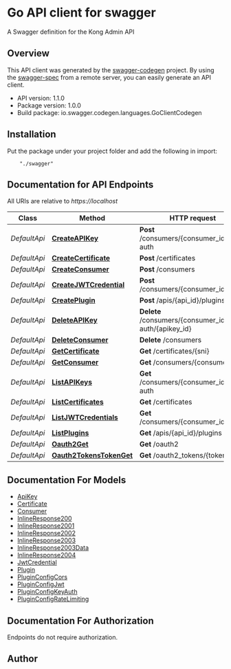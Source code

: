 # Go API client for swagger

A Swagger definition for the Kong Admin API

## Overview
This API client was generated by the [swagger-codegen](https://github.com/swagger-api/swagger-codegen) project.  By using the [swagger-spec](https://github.com/swagger-api/swagger-spec) from a remote server, you can easily generate an API client.

- API version: 1.1.0
- Package version: 1.0.0
- Build package: io.swagger.codegen.languages.GoClientCodegen

## Installation
Put the package under your project folder and add the following in import:
```
    "./swagger"
```

## Documentation for API Endpoints

All URIs are relative to *https://localhost*

Class | Method | HTTP request | Description
------------ | ------------- | ------------- | -------------
*DefaultApi* | [**CreateAPIKey**](docs/DefaultApi.md#createapikey) | **Post** /consumers/{consumer_id}/key-auth | 
*DefaultApi* | [**CreateCertificate**](docs/DefaultApi.md#createcertificate) | **Post** /certificates | 
*DefaultApi* | [**CreateConsumer**](docs/DefaultApi.md#createconsumer) | **Post** /consumers | 
*DefaultApi* | [**CreateJWTCredential**](docs/DefaultApi.md#createjwtcredential) | **Post** /consumers/{consumer_id}/jwt | 
*DefaultApi* | [**CreatePlugin**](docs/DefaultApi.md#createplugin) | **Post** /apis/{api_id}/plugins | 
*DefaultApi* | [**DeleteAPIKey**](docs/DefaultApi.md#deleteapikey) | **Delete** /consumers/{consumer_id}/key-auth/{apikey_id} | 
*DefaultApi* | [**DeleteConsumer**](docs/DefaultApi.md#deleteconsumer) | **Delete** /consumers | 
*DefaultApi* | [**GetCertificate**](docs/DefaultApi.md#getcertificate) | **Get** /certificates/{sni} | 
*DefaultApi* | [**GetConsumer**](docs/DefaultApi.md#getconsumer) | **Get** /consumers/{consumer_id} | 
*DefaultApi* | [**ListAPIKeys**](docs/DefaultApi.md#listapikeys) | **Get** /consumers/{consumer_id}/key-auth | 
*DefaultApi* | [**ListCertificates**](docs/DefaultApi.md#listcertificates) | **Get** /certificates | 
*DefaultApi* | [**ListJWTCredentials**](docs/DefaultApi.md#listjwtcredentials) | **Get** /consumers/{consumer_id}/jwt | 
*DefaultApi* | [**ListPlugins**](docs/DefaultApi.md#listplugins) | **Get** /apis/{api_id}/plugins | 
*DefaultApi* | [**Oauth2Get**](docs/DefaultApi.md#oauth2get) | **Get** /oauth2 | 
*DefaultApi* | [**Oauth2TokensTokenGet**](docs/DefaultApi.md#oauth2tokenstokenget) | **Get** /oauth2_tokens/{token} | 


## Documentation For Models

 - [ApiKey](docs/ApiKey.md)
 - [Certificate](docs/Certificate.md)
 - [Consumer](docs/Consumer.md)
 - [InlineResponse200](docs/InlineResponse200.md)
 - [InlineResponse2001](docs/InlineResponse2001.md)
 - [InlineResponse2002](docs/InlineResponse2002.md)
 - [InlineResponse2003](docs/InlineResponse2003.md)
 - [InlineResponse2003Data](docs/InlineResponse2003Data.md)
 - [InlineResponse2004](docs/InlineResponse2004.md)
 - [JwtCredential](docs/JwtCredential.md)
 - [Plugin](docs/Plugin.md)
 - [PluginConfigCors](docs/PluginConfigCors.md)
 - [PluginConfigJwt](docs/PluginConfigJwt.md)
 - [PluginConfigKeyAuth](docs/PluginConfigKeyAuth.md)
 - [PluginConfigRateLimiting](docs/PluginConfigRateLimiting.md)


## Documentation For Authorization
 Endpoints do not require authorization.


## Author



